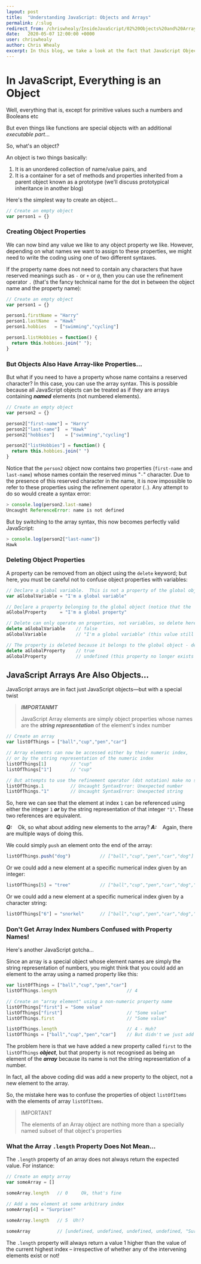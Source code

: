 ```yaml
---
layout: post
title:  "Understanding JavaScript: Objects and Arrays"
permalink: /:slug
redirect_from: /chriswhealy/InsideJavaScript/02%20Objects%20and%20Arrays/
date:   2020-05-07 12:00:00 +0000
user: chriswhealy
author: Chris Whealy
excerpt: In this blog, we take a look at the fact that JavaScript Objects can be accessed as if they were arrays, and the fact that all JavaScript Arrays are in fact Objects.
---
```


# In JavaScript, Everything is an Object

Well, everything that is, except for primitive values such a numbers and Booleans etc

But even things like functions are special objects with an additional *executable part*...

So, what's an object?

An object is two things basically:

1. It is an unordered collection of name/value pairs, and
1. It is a container for a set of methods and properties inherited from a parent object known as a prototype (we'll discuss prototypical inheritance in another blog)

Here's the simplest way to create an object...

```javascript
// Create an empty object
var person1 = {}
```

### Creating Object Properties

We can now bind any value we like to any object property we like.  However, depending on what names we want to assign to these properties, we might need to write the coding using one of two different syntaxes.

If the property name does not need to contain any characters that have reserved meanings such as `-` or `+` or `@`, then you can use the refinement operator `.` (that's the fancy technical name for the dot in between the object name and the property name):

```javascript
// Create an empty object
var person1 = {}

person1.firstName = "Harry"
person1.lastName  = "Hawk"
person1.hobbies   = ["swimming","cycling"]

person1.listHobbies = function() {
  return this.hobbies.join(" ");
}
```

### But Objects Also Have Array-like Properties...

But what if you need to have a property whose name contains a reserved character?  In this case, you can use the array syntax.  This is possible because all JavaScript objects can be treated as if they are arrays containing ***named*** elements (not numbered elements).

```javascript
// Create an empty object
var person2 = {}

person2["first-name"] = "Harry"
person2["last-name"]  = "Hawk"
person2["hobbies"]    = ["swimming","cycling"]

person2["listHobbies"] = function() {
  return this.hobbies.join(" ")
}
```

Notice that the `person2` object now contains two properties (`first-name` and `last-name`) whose names contain the reserved minus "`-`" character.  Due to the presence of this reserved character in the name, it is now impossible to refer to these properties using the refinement operator (`.`).  Any attempt to do so would create a syntax error:

```javascript
> console.log(person2.last-name)
Uncaught ReferenceError: name is not defined
```

But by switching to the array syntax, this now becomes perfectly valid JavaScript:

```javascript
> console.log(person2["last-name"])
Hawk
```

### Deleting Object Properties

A property can be removed from an object using the `delete` keyword; but here, you must be careful not to confuse object properties with variables:

```javascript
// Declare a global variable.  This is not a property of the global object
var aGlobalVariable = "I'm a global variable"

// Declare a property belonging to the global object (notice that the 'var' keyword is missing)
aGlobalProperty     = "I'm a global property"

// Delete can only operate on properties, not variables, so delete here returns false
delete aGlobalVariable    // false
aGlobalVariable           // "I'm a global variable" (this value still exists!)

// The property is deleted because it belongs to the global object - delete therefore returns true
delete aGlobalProperty    // true
aGlobalProperty           // undefined (this property no longer exists in the global object)
```


## JavaScript Arrays Are Also Objects...

JavaScript arrays are in fact just JavaScript objects&mdash;but with a special twist

> ***IMPORTANMT***
>
> JavaScript Array elements are simply object properties whose names are the ***string representation*** of the element's index number

```javascript
// Create an array
var listOfThings = ["ball","cup","pen","car"]

// Array elements can now be accessed either by their numeric index,
// or by the string representation of the numeric index
listOfThings[1]         // "cup"
listOfThings["1"]       // "cup"

// But attempts to use the refinement operator (dot notation) make no sense
listOfThings.1          // Uncaught SyntaxError: Unexpected number
listOfThings."1"        // Uncaught SyntaxError: Unexpected string
```

So, here we can see that the element at index `1` can be referenced using either the integer `1` ***or*** by the string representation of that integer `"1"`.  These two references are equivalent.

***Q:***&nbsp;&nbsp;&nbsp; Ok, so what about adding new elements to the array?
***A:***&nbsp;&nbsp;&nbsp; Again, there are multiple ways of doing this.

We could simply `push` an element onto the end of the array:

```javascript
listOfThings.push("dog")           // ["ball","cup","pen","car","dog"]
```

Or we could add a new element at a specific numerical index given by an integer:

```javascript
listOfThings[5] = "tree"           // ["ball","cup","pen","car","dog","tree"]
```

Or we could add a new element at a specific numerical index given by a character string:

```javascript
listOfThings["6"] = "snorkel"      // ["ball","cup","pen","car","dog","tree","snorkel"]
```

### Don't Get Array Index Numbers Confused with Property Names!

Here's another JavaScript gotcha...

Since an array is a special object whose element names are simply the string representation of numbers, you might think that you could add an element to the array using a named property like this:

```javascript
var listOfThings = ["ball","cup","pen","car"]
listOfThings.length                          // 4

// Create an "array element" using a non-numeric property name
listOfThings["first"] = "Some value"
listOfThings["first"]                        // "Some value"
listOfThings.first                           // "Some value"

listOfThings.length                          // 4 - Huh?
listOfThings = ["ball","cup","pen","car"]    // But didn't we just add a new array element?
```

The problem here is that we have added a new property called `first` to the `listOfThings` ***object***, but that property is not recognised as being an element of the ***array*** because its name is not the string representation of a number.

In fact, all the above coding did was add a new property to the object, not a new element to the array.

So, the mistake here was to confuse the properties of object `listOfItems` with the elements of array `listOfItems`.

> IMPORTANT
>
> The elements of an Array object are nothing more than a specially named subset of that object's properties

### What the Array `.length` Property Does Not Mean...

The `.length` property of an array does not always return the expected value.  For instance:

```javascript
// Create an empty array
var someArray = []

someArray.length   // 0     Ok, that's fine

// Add a new element at some arbitrary index
someArray[4] = "Surprise!"

someArray.length   // 5  Uh!?

someArray          // [undefined, undefined, undefined, undefined, "Surprise!"]
```

The `.length` property will always return a value 1 higher than the value of the current highest index – irrespective of whether any of the intervening elements exist or not!
